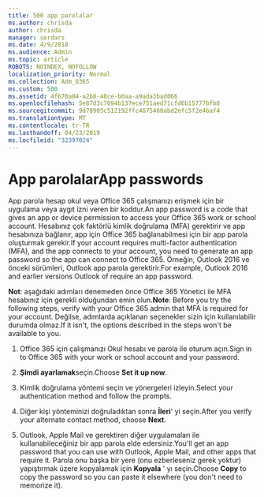 ```yaml
---
title: 500 app parolalar
ms.author: chrisda
author: chrisda
manager: serdars
ms.date: 4/9/2018
ms.audience: Admin
ms.topic: article
ROBOTS: NOINDEX, NOFOLLOW
localization_priority: Normal
ms.collection: Adm_O365
ms.custom: 500
ms.assetid: 4f670a84-a2b8-48ce-b0aa-a9ada3bad066
ms.openlocfilehash: 5e87d3c7094b137ece751aed71cfd6b15777bfb8
ms.sourcegitcommit: 9d78905c512192ffc4675468abd2efc5f2e4baf4
ms.translationtype: MT
ms.contentlocale: tr-TR
ms.lasthandoff: 04/23/2019
ms.locfileid: "32397024"
---
```

# <a name="app-passwords"></a><span data-ttu-id="26cb8-102">App parolalar</span><span class="sxs-lookup"><span data-stu-id="26cb8-102">App passwords</span></span>

<span data-ttu-id="26cb8-103">App parola hesap okul veya Office 365 çalışmanızı erişmek için bir uygulama veya aygıt izni veren bir koddur.</span><span class="sxs-lookup"><span data-stu-id="26cb8-103">An app password is a code that gives an app or device permission to access your Office 365 work or school account.</span></span> <span data-ttu-id="26cb8-104">Hesabınız çok faktörlü kimlik doğrulama (MFA) gerektirir ve app hesabınıza bağlanır, app için Office 365 bağlanabilmesi için bir app parola oluşturmak gerekir.</span><span class="sxs-lookup"><span data-stu-id="26cb8-104">If your account requires multi-factor authentication (MFA), and the app connects to your account, you need to generate an app password so the app can connect to Office 365.</span></span> <span data-ttu-id="26cb8-105">Örneğin, Outlook 2016 ve önceki sürümleri, Outlook app parola gerektirir.</span><span class="sxs-lookup"><span data-stu-id="26cb8-105">For example, Outlook 2016 and earlier versions Outlook of require an app password.</span></span>

 <span data-ttu-id="26cb8-106">**Not**: aşağıdaki adımları denemeden önce Office 365 Yönetici ile MFA hesabınız için gerekli olduğundan emin olun.</span><span class="sxs-lookup"><span data-stu-id="26cb8-106">**Note**: Before you try the following steps, verify with your Office 365 admin that MFA is required for your account.</span></span> <span data-ttu-id="26cb8-107">Değilse, adımlarda açıklanan seçenekler sizin için kullanılabilir durumda olmaz.</span><span class="sxs-lookup"><span data-stu-id="26cb8-107">If it isn't, the options described in the steps won't be available to you.</span></span>

1. <span data-ttu-id="26cb8-108">Office 365 için çalışmanızı Okul hesabı ve parola ile oturum açın.</span><span class="sxs-lookup"><span data-stu-id="26cb8-108">Sign in to Office 365 with your work or school account and your password.</span></span>

2. <span data-ttu-id="26cb8-109">**Şimdi ayarlamak**seçin.</span><span class="sxs-lookup"><span data-stu-id="26cb8-109">Choose **Set it up now**.</span></span>

3. <span data-ttu-id="26cb8-110">Kimlik doğrulama yöntemi seçin ve yönergeleri izleyin.</span><span class="sxs-lookup"><span data-stu-id="26cb8-110">Select your authentication method and follow the prompts.</span></span>

4. <span data-ttu-id="26cb8-111">Diğer kişi yönteminizi doğruladıktan sonra **İleri**' yi seçin.</span><span class="sxs-lookup"><span data-stu-id="26cb8-111">After you verify your alternate contact method, choose **Next**.</span></span>

5. <span data-ttu-id="26cb8-112">Outlook, Apple Mail ve gerektiren diğer uygulamaları ile kullanabileceğiniz bir app parola elde edersiniz.</span><span class="sxs-lookup"><span data-stu-id="26cb8-112">You'll get an app password that you can use with Outlook, Apple Mail, and other apps that require it.</span></span> <span data-ttu-id="26cb8-113">Parola onu başka bir yere (onu ezberleseniz gerek yoktur) yapıştırmak üzere kopyalamak için **Kopyala** ' yı seçin.</span><span class="sxs-lookup"><span data-stu-id="26cb8-113">Choose **Copy** to copy the password so you can paste it elsewhere (you don't need to memorize it).</span></span>
